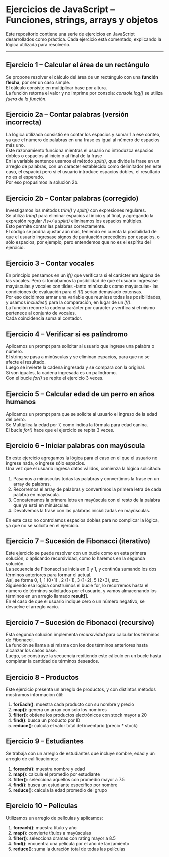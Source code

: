 # Ejercicios de JavaScript – Funciones, strings, arrays y objetos

Este repositorio contiene una serie de ejercicios en JavaScript desarrollados como práctica. Cada ejercicio está comentado, explicando la lógica utilizada para resolverlo.

---

## Ejercicio 1 – Calcular el área de un rectángulo
Se propone resolver el cálculo del área de un rectángulo con una **función flecha**, por ser un caso simple.  
El cálculo consiste en multiplicar base por altura.  
La función retorna el valor y no imprime por consola: *console.log()* se utiliza *fuera de la función*.


## Ejercicio 2a – Contar palabras (versión incorrecta)
La lógica utilizada consistió en contar los espacios y sumar 1 a ese conteo, ya que el número de palabras en una frase es igual al número de espacios más uno.  
Este razonamiento funciona mientras el usuario no introduzca espacios dobles o espacios al inicio o al final de la frase  
En la variable sentence usamos el método *split()*, que divide la frase en un arreglo de palabras, con un caracter establecido como delimitador (en este caso, el espacio) pero si el usuario introduce espacios dobles, el resultado no es el esperado.  
Por eso propusimos la solución 2b.


## Ejercicio 2b – Contar palabras (corregido)
Investigamos los métodos *trim()* y *split()* con expresiones regulares.  
Se utiliza *trim()* para eliminar espacios al inicio y al final, y agregando la expresión regular */\s+/* a *split()* eliminamos los espacios múltiples.  
Esto permite contar las palabras correctamente.  
El código se podría ajustar aún más, teniendo en cuenta la posibilidad de que el usuario ingresase signos de puntuación precedidos por espacios, o sólo espacios, por ejemplo, pero entendemos que no es el espíritu del ejercicio.


## Ejercicio 3 – Contar vocales
En principio pensamos en un *if()* que verificara si el carácter era alguna de las vocales. Pero si tomábamos la posibilidad de que el usuario ingresase mayúsculas y vocales con tildes -tanto minúsculas como mayúsculas- las condiciones de evaluación para el *if()* serían demasiado extensas.  
Por eso decidimos armar una variable que reuniese todas las posibilidades, y usamos *includes()* para la comparación, en lugar de un *if()*.  
La función recorre la cadena carácter por carácter y verifica si el mismo pertenece al conjunto de vocales.  
Cada coincidencia suma al contador.


## Ejercicio 4 – Verificar si es palíndromo
Aplicamos un prompt para solicitar al usuario que ingrese una palabra o número.  
El string se pasa a minúsculas y se eliminan espacios, para que no se afecte el resultado.   
Luego se invierte la cadena ingresada y se compara con la original.  
Si son iguales, la cadena ingresada es un palíndromo.  
Con el bucle *for()* se repite el ejercicio 3 veces.


##  Ejercicio 5 – Calcular edad de un perro en años humanos
 Aplicamos un prompt para que se solicite al usuario el ingreso de la edad del perro.  
 Se Multiplica la edad por 7, como indica la fórmula para edad canina.  
 El bucle *for()* hace que el ejercicio se repita 3 veces.


## Ejercicio 6 – Iniciar palabras con mayúscula
 En este ejercicio agregamos la lógica para el caso en el que el usuario no ingrese nada, o ingrese sólo espacios.   
 Una vez que el usuario ingresa datos válidos, comienza la lógica solicitada: 

 1. Pasamos a minúsculas todas las palabras y convertimos la frase en un array de palabras.
 2. Recorremos el array de palabras y convertimos la primera letra de cada palabra en mayúscula.
 3. Concatenamos la primera letra en mayúscula con el resto de la palabra que ya está en minúsculas. 
 3. Devolvemos la frase con las palabras inicializadas en mayúsculas.

 En este caso no controlamos espacios dobles para no complicar la lógica, ya que no se solicita en el ejercicio.


## Ejercicio 7 – Sucesión de Fibonacci (iterativo)
 Este ejercicio se puede resolver con un bucle como en esta primera solución, o aplicando recursividad, como lo haremos en la segunda solución.   
 La secuencia de Fibonacci se inicia en 0 y 1, y continúa sumando los dos términos anteriores para formar el actual.  
 Así,  se forma 0, 1, 1 (0+1) , 2 (1+1), 3 (1+2), 5 (2+3), etc.  
 Siguiendo esa lógica construimos el bucle for, lo recorremos hasta el número de términos solicitados por el usuario, y vamos almacenando los términos en un arreglo llamado **result[]**.   
 En el caso de que el usuario indique cero o un número negativo, se devuelve el arreglo vacío.


## Ejercicio 7 – Sucesión de Fibonacci (recursivo)
 Esta segunda solución implementa *recursividad* para calcular los términos de Fibonacci.   
 La función se llama a sí misma con los dos términos anteriores hasta alcanzar los casos base.   
 Luego, se construye la secuencia repitiendo este cálculo en un bucle hasta completar la cantidad de términos deseados.


## Ejercicio 8 – Productos
 Este ejercicio presenta un arreglo de productos, y con distintos métodos mostramos información útil:
 1. **forEach()**: muestra cada producto con su nombre y precio
 2. **map()**: genera un array con solo los nombres
 3. **filter()**: obtiene los productos electrónicos con stock mayor a 20
 4. **find()**: busca un producto por ID
 5. **reduce()**: calcula el valor total del inventario (precio * stock)


## Ejercicio 9 – Estudiantes
 Se trabaja con un arreglo de estudiantes que incluye nombre, edad y un arreglo de calificaciones:
 1. **foreach()**: muestra nombre y edad
 2. **map()**: calcula el promedio por estudiante
 3. **filter()**: selecciona aquellos con promedio mayor a 7.5
 4. **find()**: busca un estudiante específico por nombre
 5. **reduce()**: calcula la edad promedio del grupo


## Ejercicio 10 – Películas
 Utilizamos un arreglo de películas y aplicamos:
 1. **foreach()**: muestra título y año
 2. **map()**: convierte títulos a mayúsculas
 3. **filter()**: selecciona dramas con rating mayor a 8.5
 4. **find()**: encuentra una película por el año de lanzamiento
 5. **reduce()**: suma la duración total de todas las películas
